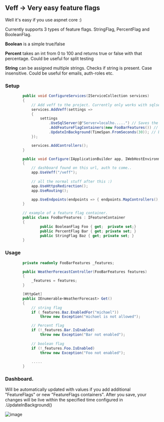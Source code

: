 ## Veff -> Very easy feature flags

Well it's easy if you use aspnet core :) 

Currently supports 3 types of feature flags. 
StringFlag, PercentFlag and BooleanFlag.

**Boolean** is a simple true/false

**Percent** takes an int from 0 to 100 and returns true or false with that percentage. Could be useful for split testing     

**String** can be assigned multiple strings. Checks if string is present. Case insensitive. Could be useful for emails, auth-roles etc.   

### Setup

```C#
        public void ConfigureServices(IServiceCollection services)
        {
            // Add veff to the project. Currently only works with sqlserver.    
            services.AddVeff(settings =>
            {
                settings
                    .UseSqlServer(@"Server=localho.....") // Saves the featureflags in table dbo.Veff_FeatureFlags. Will be auto created if not there.
                    .AddFeatureFlagContainers(new FooBarFeatures()) // add your feature flag containers here
                    .UpdateInBackground(TimeSpan.FromSeconds(30)); // background job runs every 30 sec, updates the singleton feature containers with values from db.
            });

            services.AddControllers();
        }

        public void Configure(IApplicationBuilder app, IWebHostEnvironment env)
        {
            // dashboard found on this url, auth to come..
            app.UseVeff("/veff");
            
            // all the normal stuff after this :)
            app.UseHttpsRedirection();            
            app.UseRouting();

            app.UseEndpoints(endpoints => { endpoints.MapControllers(); });
        }
        
        // example of a feature flag container. 
        public class FooBarFeatures : IFeatureContainer
        {
                public BooleanFlag Foo { get;  private set;}
                public PercentFlag Bar { get; private set; }
                public StringFlag Baz { get; private set; }
        }
```

### Usage

```C#
        private readonly FooBarFeatures _features;

        public WeatherForecastController(FooBarFeatures features)
        {
            _features = features;
        }

        [HttpGet]
        public IEnumerable<WeatherForecast> Get()
        {
            // string flag
            if (_features.Baz.EnabledFor("michael"))
                throw new Exception("michael is not allowed");

            // Percent flag
            if (!_features.Bar.IsEnabled)
                throw new Exception("Bar not enabled");
            
            // boolean flag
            if (!_features.Foo.IsEnabled)
                throw new Exception("Foo not enabled");
            
            .....
        }
```



### Dashboard.

Will be automatically updated with values if you add additional "FeatureFlags" or new "FeatureFlags containers".
After you save, your changes will be live within the specified time configured in .UpdateInBackground()

![image](https://user-images.githubusercontent.com/4522165/129459776-629d2312-1829-40ae-b03c-bb855a0528de.png)



